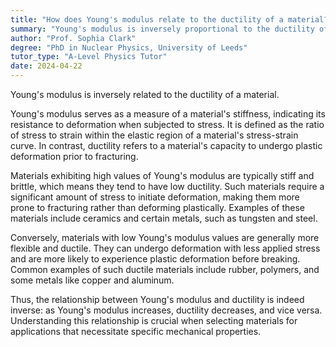 ```yaml
---
title: "How does Young's modulus relate to the ductility of a material?"
summary: "Young's modulus is inversely proportional to the ductility of a material."
author: "Prof. Sophia Clark"
degree: "PhD in Nuclear Physics, University of Leeds"
tutor_type: "A-Level Physics Tutor"
date: 2024-04-22
---
```


Young's modulus is inversely related to the ductility of a material.

Young's modulus serves as a measure of a material's stiffness, indicating its resistance to deformation when subjected to stress. It is defined as the ratio of stress to strain within the elastic region of a material's stress-strain curve. In contrast, ductility refers to a material's capacity to undergo plastic deformation prior to fracturing.

Materials exhibiting high values of Young's modulus are typically stiff and brittle, which means they tend to have low ductility. Such materials require a significant amount of stress to initiate deformation, making them more prone to fracturing rather than deforming plastically. Examples of these materials include ceramics and certain metals, such as tungsten and steel.

Conversely, materials with low Young's modulus values are generally more flexible and ductile. They can undergo deformation with less applied stress and are more likely to experience plastic deformation before breaking. Common examples of such ductile materials include rubber, polymers, and some metals like copper and aluminum.

Thus, the relationship between Young's modulus and ductility is indeed inverse: as Young's modulus increases, ductility decreases, and vice versa. Understanding this relationship is crucial when selecting materials for applications that necessitate specific mechanical properties.
    